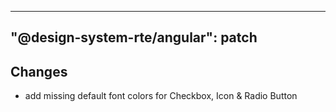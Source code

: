 ---
  "@design-system-rte/angular": patch
  ---
  
  ## Changes

- add missing default font colors for Checkbox, Icon & Radio Button
